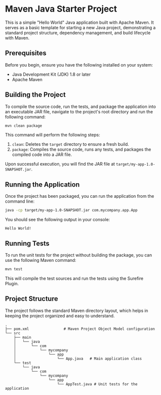 # Maven Java Starter Project

This is a simple "Hello World" Java application built with Apache Maven. It serves as a basic template for starting a new Java project, demonstrating a standard project structure, dependency management, and build lifecycle with Maven.

## Prerequisites

Before you begin, ensure you have the following installed on your system:

- Java Development Kit (JDK) 1.8 or later
- Apache Maven

## Building the Project

To compile the source code, run the tests, and package the application into an executable JAR file, navigate to the project's root directory and run the following command:

```bash
mvn clean package
```

This command will perform the following steps:

1.  `clean`: Deletes the `target` directory to ensure a fresh build.
2.  `package`: Compiles the source code, runs any tests, and packages the compiled code into a JAR file.

Upon successful execution, you will find the JAR file at `target/my-app-1.0-SNAPSHOT.jar`.

## Running the Application

Once the project has been packaged, you can run the application from the command line:

```bash
java -cp target/my-app-1.0-SNAPSHOT.jar com.mycompany.app.App
```

You should see the following output in your console:

```
Hello World!
```

## Running Tests

To run the unit tests for the project without building the package, you can use the following Maven command:

```bash
mvn test
```

This will compile the test sources and run the tests using the Surefire Plugin.

## Project Structure

The project follows the standard Maven directory layout, which helps in keeping the project organized and easy to understand.

```
.
├── pom.xml                # Maven Project Object Model configuration
└── src
    ├── main
    │   └── java
    │       └── com
    │           └── mycompany
    │               └── app
    │                   └── App.java   # Main application class
    └── test
        └── java
            └── com
                └── mycompany
                    └── app
                        └── AppTest.java # Unit tests for the application
```
